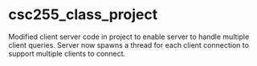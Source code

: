 # csc255_class_project
Modified client server code in project to enable server to handle
multiple client queries.
Server now spawns a thread for each client connection to
support multiple clients to connect.
